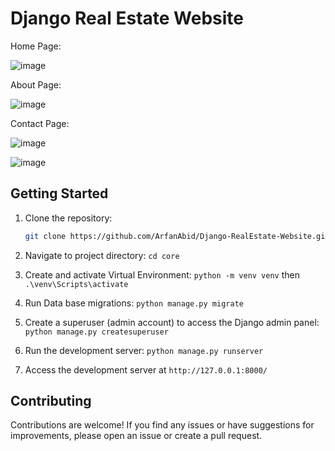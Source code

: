# Django Real Estate Website

Home Page:

![image](https://github.com/ArfanAbid/Django-RealEstate-Website/assets/131770875/4123e623-989e-4c94-a086-da3cbbdb4344)

About Page: 

![image](https://github.com/ArfanAbid/Django-RealEstate-Website/assets/131770875/24a31d34-4bd8-45a1-b6e9-3d62b84ff314)

Contact Page: 

![image](https://github.com/ArfanAbid/Django-RealEstate-Website/assets/131770875/38814314-2820-4767-bf23-9a4424d7dcbc)


![image](https://github.com/ArfanAbid/Django-RealEstate-Website/assets/131770875/db69b763-f1fb-4d47-872a-e6a649f5710f)

## Getting Started

1. Clone the repository:

   ```bash
   git clone https://github.com/ArfanAbid/Django-RealEstate-Website.git

2. Navigate to project directory:
    `cd core`
   
3. Create and activate Virtual Environment:
   `python -m venv venv` then
   `.\venv\Scripts\activate`

4. Run Data base migrations:
   `python manage.py migrate`

5. Create a superuser (admin account) to access the Django admin panel:
   `python manage.py createsuperuser`

6. Run the development server:
   `python manage.py runserver`

 7. Access the development server at  `http://127.0.0.1:8000/`



## Contributing

Contributions are welcome! If you find any issues or have suggestions for improvements, please open an issue or create a  pull request.

